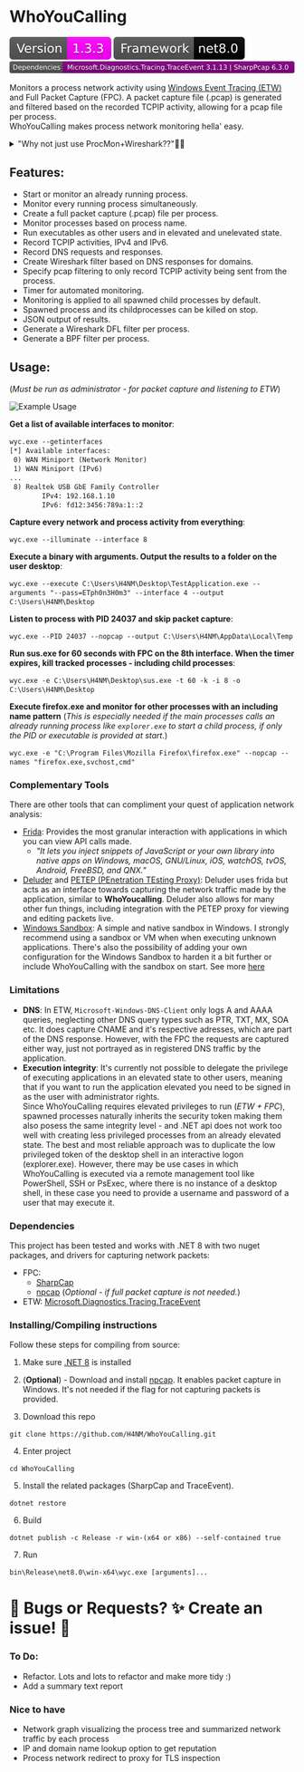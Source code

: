 ﻿# WhoYouCalling 

![Python Versions](imgs/version.svg)
![Groppy version](imgs/target_framework.svg)
![Groppy version](imgs/dependencies.svg)

Monitors a process network activity using [Windows Event Tracing (ETW)](https://learn.microsoft.com/en-us/windows-hardware/drivers/devtest/event-tracing-for-windows--etw-) and Full Packet Capture (FPC). A packet capture file (.pcap) is generated and filtered based on the recorded TCPIP activity, allowing for a pcap file per process.  
WhoYouCalling makes process network monitoring hella' easy.

<details>
  <summary>"Why not just use ProcMon+Wireshark??"🤔🤔</summary>

One of the best methods of monitoring activities by a process in Windows is with the Sysinternal tool [ProcMon](https://learn.microsoft.com/sv-se/sysinternals/downloads/procmon). 
However, there are some downsides:
1. **Manual Work**: To get a Full Packet Capture per process you need to manually start a packet capture with a tool like Wireshark/Tshark, and create a filter for endpoints based on the results of ProcMon, which can be timeconsuming and potential endpoints may be missed due to human error if the process is not automated.
2. **Child processes**: It can be tedious to maintain a track record of all of the child processes that may spawn and the endpoints they're communicating with.
3. **DNS queries**: (AFAIK) ProcMon doesn't support capturing DNS queries. It does provide with UDP/TCP sent to port 53, but no information of the actual domain name that's queried nor the given address response.
</details>

## Features: 
- Start or monitor an already running process.
- Monitor every running process simultaneously.
- Create a full packet capture (.pcap) file per process.
- Monitor processes based on process name.
- Run executables as other users and in elevated and unelevated state. 
- Record TCPIP activities, IPv4 and IPv6.
- Record DNS requests and responses.
- Create Wireshark filter based on DNS responses for domains.
- Specify pcap filtering to only record TCPIP activity being sent from the process.
- Timer for automated monitoring.
- Monitoring is applied to all spawned child processes by default.
- Spawned process and its childprocesses can be killed on stop. 
- JSON output of results.
- Generate a Wireshark DFL filter per process.
- Generate a BPF filter per process.

## Usage:
(*Must be run as administrator - for packet capture and listening to ETW*) 

![Example Usage](imgs/ExampleUsage.gif)

**Get a list of available interfaces to monitor**:
```
wyc.exe --getinterfaces
[*] Available interfaces:
 0) WAN Miniport (Network Monitor)
 1) WAN Miniport (IPv6)
...
 8) Realtek USB GbE Family Controller
        IPv4: 192.168.1.10
        IPv6: fd12:3456:789a:1::2
```

**Capture every network and process activity from everything**:
```
wyc.exe --illuminate --interface 8
```

**Execute a binary with arguments. Output the results to a folder on the user desktop**:
```
wyc.exe --execute C:\Users\H4NM\Desktop\TestApplication.exe --arguments "--pass=ETph0n3H0m3" --interface 4 --output C:\Users\H4NM\Desktop
```

**Listen to process with PID 24037 and skip packet capture**:
```
wyc.exe --PID 24037 --nopcap --output C:\Users\H4NM\AppData\Local\Temp
```

**Run sus.exe for 60 seconds with FPC on the 8th interface. When the timer expires, kill tracked processes - including child processes**:
```
wyc.exe -e C:\Users\H4NM\Desktop\sus.exe -t 60 -k -i 8 -o C:\Users\H4NM\Desktop
```

**Execute firefox.exe and monitor for other processes with an including name pattern** (*This is especially needed if the main processes calls an already running process like `explorer.exe` to start a child process, if only the PID or executable is provided at start.*)
```
wyc.exe -e "C:\Program Files\Mozilla Firefox\firefox.exe" --nopcap --names "firefox.exe,svchost,cmd"
```

### Complementary Tools
There are other tools that can compliment your quest of application network analysis:
- [Frida](https://frida.re/): Provides the most granular interaction with applications in which you can view API calls made. 
	- *"It lets you inject snippets of JavaScript or your own library into native apps on Windows, macOS, GNU/Linux, iOS, watchOS, tvOS, Android, FreeBSD, and QNX."*
- [Deluder](https://github.com/Warxim/deluder) and [PETEP (PEnetration TEsting Proxy)](https://github.com/Warxim/petep): Deluder uses frida but acts as an interface towards capturing the network traffic made by the application, similar to **WhoYoucalling**. Deluder also allows for many other fun things, including integration with the PETEP proxy for viewing and editing packets live.
- [Windows Sandbox](https://learn.microsoft.com/en-us/windows/security/application-security/application-isolation/windows-sandbox/windows-sandbox-overview): A simple and native sandbox in Windows. I strongly recommend using a sandbox or VM when when executing unknown applications. There's also the possibility of adding your own configuration for the Windows Sandbox to harden it a bit further or include WhoYouCalling with the sandbox on start. See more [here](https://learn.microsoft.com/en-us/windows/security/application-security/application-isolation/windows-sandbox/windows-sandbox-configure-using-wsb-file)

### Limitations
- **DNS**: In ETW, `Microsoft-Windows-DNS-Client` only logs A and AAAA queries, neglecting other DNS query types such as PTR, TXT, MX, SOA etc. It does capture CNAME and it's respective adresses, which are part of the DNS response. However, with the FPC the requests are captured either way, just not portrayed as in registered DNS traffic by the application.
- **Execution integrity**: It's currently not possible to delegate the privilege of executing applications in an elevated state to other users, meaning that if you want to run the application elevated you need to be signed in as the user with administrator rights.   
  Since WhoYouCalling requires elevated privileges to run (*ETW + FPC*), spawned processes naturally inherits the security token making them also posess the same integrity level - and .NET api does not work too well with creating less privileged processes from an already elevated state.
  The best and most reliable approach was to duplicate the low privileged token of the desktop shell in an interactive logon (explorer.exe).
  However, there may be use cases in which WhoYouCalling is executed via a remote management tool like PowerShell, SSH or PsExec, where there is no instance of a desktop shell, in these case you need to provide a username and password of a user that may execute it. 

### Dependencies
This project has been tested and works with .NET 8 with two nuget packages, and drivers for capturing network packets: 
- FPC: 
  - [SharpCap](https://github.com/dotpcap/sharppcap)
  - [npcap](https://npcap.com/#download) (*Optional - if full packet capture is not needed.*)
- ETW: [Microsoft.Diagnostics.Tracing.TraceEvent](https://www.nuget.org/packages/Microsoft.Diagnostics.Tracing.TraceEvent/)


### Installing/Compiling instructions
Follow these steps for compiling from source:
1. Make sure [.NET 8](https://learn.microsoft.com/en-us/dotnet/core/install/windows) is installed

2. (**Optional**) - Download and install [npcap](https://npcap.com/#download). It enables packet capture in Windows. It's not needed if the flag for not capturing packets is provided.

3. Download this repo
```
git clone https://github.com/H4NM/WhoYouCalling.git
```

4. Enter project
```
cd WhoYouCalling
```

5. Install the related packages (SharpCap and TraceEvent). 
```
dotnet restore
```

6. Build 
```
dotnet publish -c Release -r win-(x64 or x86) --self-contained true
```

7. Run
```
bin\Release\net8.0\win-x64\wyc.exe [arguments]...
```


# 🐛 Bugs or Requests? ✨ Create an issue! 🚀

### To Do:
- Refactor. Lots and lots to refactor and make more tidy :) 
- Add a summary text report

### Nice to have
- Network graph visualizing the process tree and summarized network traffic by each process
- IP and domain name lookup option to get reputation
- Process network redirect to proxy for TLS inspection
